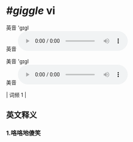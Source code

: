 # ***\#giggle*** vi
英音 'ɡɪɡl  
英音
<audio src="./media/giggle1.aac" controls="controls"></audio>

美音 'ɡɪɡl  
美音
<audio src="./media/giggle2.aac" controls="controls"></audio>



| 词频 1 |  

英文释义
---
### 1.**咯咯地傻笑**  


